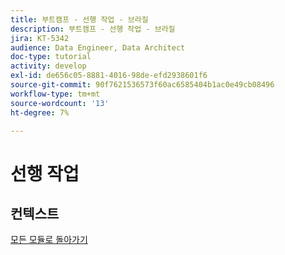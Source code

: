 ```yaml
---
title: 부트캠프 - 선행 작업 - 브라질
description: 부트캠프 - 선행 작업 - 브라질
jira: KT-5342
audience: Data Engineer, Data Architect
doc-type: tutorial
activity: develop
exl-id: de656c05-8881-4016-98de-efd2938601f6
source-git-commit: 90f7621536573f60ac6585404b1ac0e49cb08496
workflow-type: tm+mt
source-wordcount: '13'
ht-degree: 7%

---
```


# 선행 작업

## 컨텍스트


[모든 모듈로 돌아가기](./overview.md)
